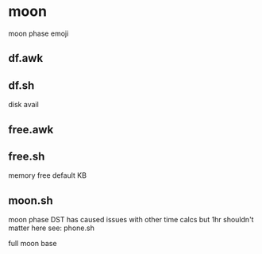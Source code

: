 # moon
moon phase emoji


df.awk
--------------------------------------------------------------------------------

df.sh
--------------------------------------------------------------------------------
disk avail

free.awk
--------------------------------------------------------------------------------

free.sh
--------------------------------------------------------------------------------
memory free
default KB

moon.sh
--------------------------------------------------------------------------------
moon phase
DST has caused issues with other time calcs but 1hr shouldn't matter here
see: phone.sh

full moon base
